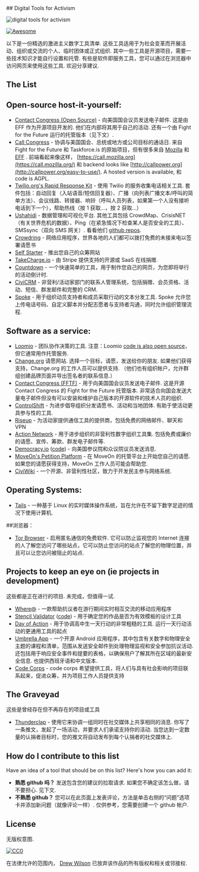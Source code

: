 <div class="github-widget" data-repo="drewrwilson/toolsforactivism"></div>
## Digital Tools for Activism

![digital tools for activism](https://raw.githubusercontent.com/drewrwilson/toolsforactivism/master/digital-tool.jpg "digital tools for activism")

[![Awesome](https://cdn.rawgit.com/sindresorhus/awesome/d7305f38d29fed78fa85652e3a63e154dd8e8829/media/badge.svg)](https://github.com/sindresorhus/awesome)

以下是一份精选的激进主义数字工具清单. 这些工具适用于为社会变革而开展活动、组织或交流的个人、临时团体或正式组织. 其中一些工具是开源项目，需要一些技术知识才能自行设置和托管. 有些是软件即服务工具，您可以通过在浏览器中访问网页来使用这些工具. 欢迎分享建议.




## The List

## Open-source host-it-yourself:

 * [Contact Congress (Open Source)](https://github.com/EFForg/contact-congress)  - 向美国国会议员发送电子邮件. 这是由 EFF 作为开源项目开发的. 他们在内部将其用于自己的活动. 还有一个由 Fight for the Future 运行的托管版本（见下文）.
 * [Call Congress](https://github.com/fightforthefuture/call-congress)  - 协调与美国国会、总统或地方或公司目标的通话日. 来自 Fight for the Future 和 Taskforce.is 的原始项目，但有很多来自 [Mozilla](https://github.com/mozilla/call-congress) 和 [EFF](https://github.com/effOrg/call-congress/tree/refactor/master) . 前端看起来像这样， [https://call.mozilla.org](https://call.mozilla.org/) 和 backend looks like [http://callpower.org](http://callpower.org/easy-to-use/). A hosted version is available, 和 code is AGPL.
 * [Twilio.org's Rapid Response Kit](https://github.com/Twilio-org/rapid-response-kit)  - 使用 Twilio 的服务收集电话相关工具. 套件包括：自动回复（入站语音/短信回复器）、广播（向列表广播文本/呼叫的简单方法）、会议线路、转接器、响铃（呼叫人员列表，如果第一个人没有接听电话到下一个），帮助热线（按 1 获取...，按 2 获取...）
 * [Ushahidi](https://www.ushahidi.com/)  - 数据管理和可视化平台. 其他工具包括 CrowdMap、CrisisNET（有关世界危机的数据）、Ping（在紧急情况下检查某人是否安全的工具）、SMSsync（双向 SMS 网关）. 看看他们 [github repos](https://github.com/ushahidi).
 * [Crowdring](https://github.com/therules/CrowdRing) - 网络应用程序，世界各地的人们都可以拨打免费的未接来电以签署请愿书
 * [Self Starter](https://github.com/lockitron/selfstarter) - 推出您自己的众筹网站
 * [TakeCharge.io](https://github.com/controlshift/prague-server) - 由 Stripe 提供支持的开源或 SaaS 在线捐赠.
 * [Countdown](https://github.com/drewrwilson/countdown) - 一个快速简单的工具，用于制作您自己的网页，为您即将举行的活动倒计时.
 * [CiviCRM](https://civicrm.org/) - 非营利/活动家部门的联系人管理系统，包括捐赠、会员资格、活动、短信、群发邮件和完整的 CRM.
 * [Spoke](https://github.com/Elizabeth-Warren/Spoke)  - 用于组织动员支持者和成员采取行动的文本分发工具.  Spoke 允许您上传电话号码、自定义脚本并分配志愿者与支持者沟通，同时允许组织管理流程.

## Software as a service:

 * [Loomio](https://www.loomio.org/)  - 团队协作决策的工具. 注意：Loomio  [code is also open source](https://github.com/loomio/loomio)，但它通常用作托管服务.
 * [Change.org](https://www.change.org/) 请愿网站. 选择一个目标，请愿，发送给你的朋友. 如果他们获得支持，Change.org 的工作人员可以提供支持.  （他们也有组织帐户，允许群组创建品牌页面并导出签名者的联系信息.）
 * [Contact Congress (FFTF)](http://congress.fightforthefuture.org/)  - 用于向美国国会议员发送电子邮件. 这是开源 Contact Congress 的 Fight for the Future 托管版本. 非常适合向国会发送大量电子邮件但没有可以安装和维护自己版本的开源软件的技术人员的组织.
 * [ControlShift](https://www.controlshiftlabs.com/)  - 为进步倡导组织分发请愿书、活动和当地团体. 有助于使活动更具参与性的工具.
 * [Riseup](http://riseup.net/) - 为活动家提供通信工具的提供商，包括免费的网络邮件、聊天和 VPN
 * [Action Network](https://actionnetwork.org)  - 用于进步组织的非营利性数字组织工具集. 包括免费或廉价的请愿、宣传、筹款、群发电子邮件等.
 * [Democracy.io](https://democracy.io) ([code](https://github.com/sinak/democracy.io)) - 向美国参议院和众议院议员发送消息. 
 * [MoveOn's Petition Platform](https://petitions.moveon.org/)  - 在 MoveOn 的托管平台上开始您自己的请愿. 如果您的请愿获得支持，MoveOn 工作人员可能会帮助您.
 * [CiviWiki](https://civi.wiki/) - 一个开源、非营利性社区，致力于开发民主参与网络系统.
 
## Operating Systems:

 * [Tails](https://tails.boum.org/) - 一种基于 Linux 的实时媒体操作系统，旨在允许在不留下数字足迹的情况下使用计算机.
 
 ##浏览器：

 * [Tor Browser](https://github.com/TheTorProject/gettorbrowser)  - 启用匿名通信的免费软件. 它可以防止监视您的 Internet 连接的人了解您访问了哪些站点，它可以防止您访问的站点了解您的物理位置，并且可以让您访问被阻止的站点.
 


## Projects to keep an eye on (ie projects in development)

这些都是正在进行的项目. 未完成，但值得一试.

 * [Where@](https://github.com/the-learning-collective/whereat-macroid) - 一款帮助抗议者在游行期间实时相互交流的移动应用程序
 * [Stencil Validator](https://drewrwilson.com/stencilvalidator/) ([code](https://github.com/drewrwilson/stencilvalidator)) - 用于确定您的作品是否为有效模板的设计工具
 * [Day of Action](https://github.com/handsupwalkout/handsupwalkout.github.io)  - 用于协调高中生一天行动的非常粗糙的工具. 运行一天行动活动的更通用工具的起点
 * [Umbrella App](https://github.com/securityfirst/Umbrella_android)  - 一个开源 Android 应用程序，其中包含有关数字和物理安全主题的课程和清单，范围从发送安全邮件到处理物理监视和安全参加抗议活动. 还包括用于响应安全事件和提要的表格，以确保用户了解其所在区域的最新安全信息. 也提供西班牙语和中文版本.
 * [Code Corps](https://github.com/code-corps) - code corps 希望提供工具，将人们与具有社会影响的项目联系起来，促进众筹，并为项目工作人员提供支持 

## The Graveyad

这些是曾经存在但不再存在的项目或工具
 * [Thunderclap](http://thunderclap.it)  - 使用它来协调一组同时在社交媒体上共享相同的消息. 你写了一条推文，发起了一场活动，并要求人们承诺支持你的活动. 当您达到一定数量的认捐者目标时，您的推文将自动发布到每个认捐者的社交媒体上.


## How do I contribute to this list

Have an idea of a tool that should be on this list? Here's how you can add it:
  * **熟悉 github 吗？** 发送包含您的建议的拉取请求. 如果您不确定该怎么做，请不要担心. 见下文.
  * **不熟悉 github？** 您可以在此页面上发表评论，方法是单击右侧的“问题”选项卡并添加新问题（就像评论一样）. 仅供参考，您需要创建一个 github 帐户.

## License

无版权意图.

[![CC0](https://i.creativecommons.org/p/zero/1.0/88x31.png)](https://creativecommons.org/publicdomain/zero/1.0/)

在法律允许的范围内， [Drew Wilson](https://drewrwilson.com) 已放弃该作品的所有版权和相关或邻接权.
